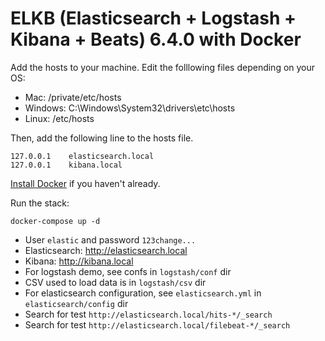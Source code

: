 # ELKB (Elasticsearch + Logstash + Kibana + Beats) 6.4.0 with Docker

Add the hosts to your machine. Edit the folllowing files depending on your OS:

- Mac: /private/etc/hosts
- Windows: C:\Windows\System32\drivers\etc\hosts
- Linux: /etc/hosts

Then, add the following line to the hosts file.

```
127.0.0.1    elasticsearch.local
127.0.0.1    kibana.local
```

[Install Docker](https://docs.docker.com/get-docker/) if you haven't already.

Run the stack:

```
docker-compose up -d
```

- User `elastic` and password `123change...`
- Elasticsearch: http://elasticsearch.local
- Kibana: http://kibana.local
- For logstash demo, see confs in `logstash/conf` dir
- CSV used to load data is in `logstash/csv` dir
- For elasticsearch configuration, see `elasticsearch.yml` in `elasticsearch/config` dir
- Search for test `http://elasticsearch.local/hits-*/_search`
- Search for test `http://elasticsearch.local/filebeat-*/_search`
